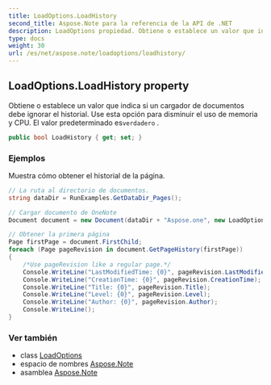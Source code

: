 ```yaml
---
title: LoadOptions.LoadHistory
second_title: Aspose.Note para la referencia de la API de .NET
description: LoadOptions propiedad. Obtiene o establece un valor que indica si un cargador de documentos debe ignorar el historial. Use esta opción para disminuir el uso de memoria y CPU. El valor predeterminado esverdadero .
type: docs
weight: 30
url: /es/net/aspose.note/loadoptions/loadhistory/
---
```

## LoadOptions.LoadHistory property

Obtiene o establece un valor que indica si un cargador de documentos debe ignorar el historial. Use esta opción para disminuir el uso de memoria y CPU. El valor predeterminado es`verdadero` .

```csharp
public bool LoadHistory { get; set; }
```

### Ejemplos

Muestra cómo obtener el historial de la página.

```csharp
// La ruta al directorio de documentos.
string dataDir = RunExamples.GetDataDir_Pages();

// Cargar documento de OneNote
Document document = new Document(dataDir + "Aspose.one", new LoadOptions { LoadHistory = true });

// Obtener la primera página
Page firstPage = document.FirstChild;
foreach (Page pageRevision in document.GetPageHistory(firstPage))
{
    /*Use pageRevision like a regular page.*/
    Console.WriteLine("LastModifiedTime: {0}", pageRevision.LastModifiedTime);
    Console.WriteLine("CreationTime: {0}", pageRevision.CreationTime);
    Console.WriteLine("Title: {0}", pageRevision.Title);
    Console.WriteLine("Level: {0}", pageRevision.Level);
    Console.WriteLine("Author: {0}", pageRevision.Author);
    Console.WriteLine();
}
```

### Ver también

* class [LoadOptions](../)
* espacio de nombres [Aspose.Note](../../loadoptions/)
* asamblea [Aspose.Note](../../../)


